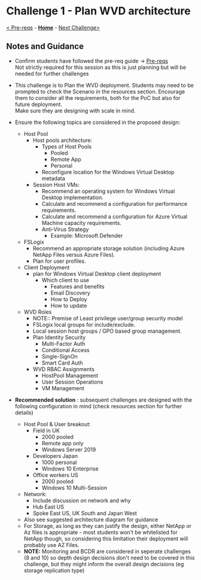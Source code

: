 # Challenge 1 - Plan WVD architecture

[< Pre-reqs](./00-Pre-Reqs.md) - **[Home](../readme.md)** - [Next Challenge>](./02-Implement-Manage-Network.md)

## Notes and Guidance

- Confirm students have followed the pre-req guide -> [Pre-reqs](./00-Pre-Reqs.md)  
Not strictly required for this session as this is just planning but will be needed for further challenges
- This challenge is to Plan the WVD deployment.  Students may need to be prompted to check the Scenario in the resources section.  Encourage them to consider all the requirements, both for the PoC but also for future deployment.  
Make sure they are designing with scale in mind.
- Ensure the following topics are considered in the proposed design: 
    - Host Pool
        - Host pools architecture:
            - Types of Host Pools 
                - Pooled  
                - Remote App  
                - Personal  
            - Reconfigure location for the Windows Virtual Desktop metadata  
        - Session Host VMs:
            - Recommend an operating system for Windows Virtual Desktop implementation. 
            - Calculate and recommend a configuration for performance requirements. 
            - Calculate and recommend a configuration for Azure Virtual Machine capacity requirements. 
            - Anti-Virus Strategy 
                - Example: Microsoft Defender  
    -  FSLogix
        - Recommend an appropriate storage solution (including Azure NetApp Files versus Azure Files). 
        - Plan for user profiles.    
    - Client Deployment
        - plan for Windows Virtual Desktop client deployment 
            - Which client to use 
                - Features and benefits  
                - Email Discovery  
                - How to Deploy 
                - How to update
    - WVD Roles
        - NOTE:: Premise of Least privilege user/group security model  
        - FSLogix local groups for include/exclude. 
        - Local session host groups / GPO based group management. 
        - Plan Identity Security  
            - Multi-Factor Auth  
            - Conditional Access  
            - Single-SignOn  
            - Smart Card Auth 
        - WVD RBAC Assignments  
            - HostPool Management  
            - User Session Operations  
            - VM Management  



- **Recommended solution** : subsequent challenges are designed with the following configuration in mind (check resources section for further details)   
    - Host Pool & User breakout: 
        - Field in UK
            - 2000 pooled 
            - Remote app only 
            - Windows Server 2019 
        - Developers Japan  
            - 1000 personal  
            - Windows 10 Enterprise  
        - Office workers US
            - 2000 pooled  
            - Windows 10 Multi-Session 
    - Network:
        - Include discussion on network and why  
        - Hub East US 
        - Spoke East US, UK South and Japan West 
    - Also see suggested architecture diagram for guidance
    - For Storage, as long as they can justify the design, either NetApp or Az files is appropriate - most students won't be whitelisted for NetApp though, so considering this limitation their deployment will probably use AZ Files. 
    - **NOTE:** Monitoring and BCDR are considered in seperate challenges (8 and 10) so depth design decisions don't need to be covered in this challenge, but they might inform the overall design decisions (eg storage replication type)

